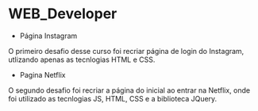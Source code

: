 # WEB_Developer

- Página Instagram

O primeiro desafio desse curso foi recriar página de login do Instagram, utlizando apenas as tecnlogias HTML e CSS.

- Pagina Netflix

O segundo desafio foi recriar a página do inicial ao entrar na Netflix, onde foi utilizado as tecnlogias JS, HTML, CSS e a biblioteca JQuery.
